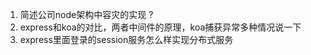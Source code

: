 

1. 简述公司node架构中容灾的实现 ?
2. express和koa的对比，两者中间件的原理，koa捕获异常多种情况说一下
3. express里面登录的session服务怎么样实现分布式服务

 

 

